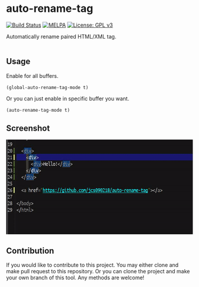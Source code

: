 # auto-rename-tag #

[![Build Status](https://travis-ci.com/jcs090218/auto-rename-tag.svg?branch=master)](https://travis-ci.com/jcs090218/auto-rename-tag)
[![MELPA](https://melpa.org/packages/auto-rename-tag-badge.svg)](https://melpa.org/#/auto-rename-tag)
[![License: GPL v3](https://img.shields.io/badge/License-GPL%20v3-blue.svg)](https://www.gnu.org/licenses/gpl-3.0)

Automatically rename paired HTML/XML tag. <br/><br/>


## Usage ##
Enable for all buffers.
```
(global-auto-rename-tag-mode t)
```
Or you can just enable in specific buffer you want.
```
(auto-rename-tag-mode t)
```


## Screenshot ##
<img src="./screenshot/auto-rename-tag-demo.gif" width="600" height="255"/>


## Contribution ##
If you would like to contribute to this project. You may either
clone and make pull request to this repository. Or you can
clone the project and make your own branch of this tool. Any
methods are welcome!
